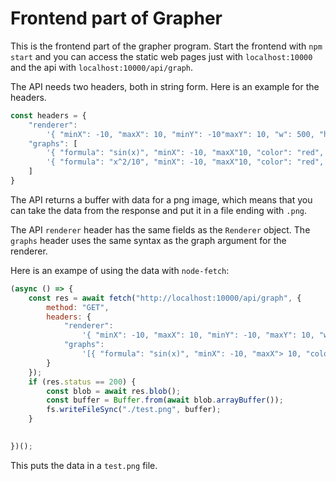 # Frontend part of Grapher

This is the frontend part of the grapher program. Start the frontend with `npm start` and you can access the static web pages just with `localhost:10000` and the api with `localhost:10000/api/graph`.

The API needs two headers, both in string form. Here is an example for the headers.

```js
const headers = {
    "renderer":
        '{ "minX": -10, "maxX": 10, "minY": -10"maxY": 10, "w": 500, "h": 500 }',
    "graphs": [
        '{ "formula": "sin(x)", "minX": -10, "maxX"10, "color": "red", "res": 0.1 }',
        '{ "formula": "x^2/10", "minX": -10, "maxX"10, "color": "red", "res": 0.1 }'
    ]
}
```

The API returns a buffer with data for a png image, which means that you can take the data from the response and put it in a file ending with `.png`.

The API `renderer` header has the same fields as the `Renderer` object. The `graphs` header uses the same syntax as the graph argument for the renderer.

Here is an exampe of using the data with `node-fetch`:

```js
(async () => {
    const res = await fetch("http://localhost:10000/api/graph", {
        method: "GET",
        headers: {
            "renderer":
                '{ "minX": -10, "maxX": 10, "minY": -10, "maxY": 10, "w": 500, "h": 500 }',
            "graphs":
                '[{ "formula": "sin(x)", "minX": -10, "maxX"> 10, "color": "red", "res": 0.1 },{ "formula": "x^2/10", "minX": -10, "maxX"> 10, "color": "red", "res": 0.1 }]'
        }
    });
    if (res.status == 200) {
        const blob = await res.blob();
        const buffer = Buffer.from(await blob.arrayBuffer());
        fs.writeFileSync("./test.png", buffer);
    }

    
})();

```

This puts the data in a `test.png` file.

